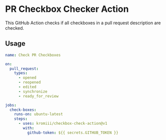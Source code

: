# PR Checkbox Checker Action

This GitHub Action checks if all checkboxes in a pull request description are checked.

## Usage

```yaml
name: Check PR Checkboxes

on:
  pull_request:
    types:
      - opened
      - reopened
      - edited
      - synchronize
      - ready_for_review

jobs:
  check-boxes:
    runs-on: ubuntu-latest
    steps:
      - uses: kromiii/checkbox-check-action@v1
        with:
          github-token: ${{ secrets.GITHUB_TOKEN }}
```
